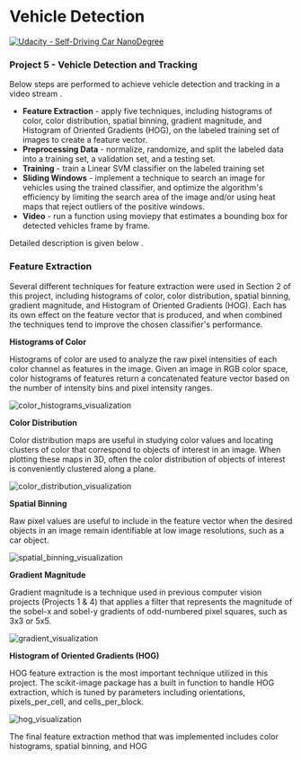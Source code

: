 # Vehicle Detection
[![Udacity - Self-Driving Car NanoDegree](https://s3.amazonaws.com/udacity-sdc/github/shield-carnd.svg)](http://www.udacity.com/drive)

[//]: # (Image References)
[color_classification]: https://github.com/ashispapu/CarND-Vehicle-Detection/blob/master/output_images/color_classification.png
[color_distribution_visualization]: https://github.com/ashispapu/CarND-Vehicle-Detection/blob/master/output_images/color_distribution_visualization.png
[color_histograms_visualization]: https://github.com/ashispapu/CarND-Vehicle-Detection/blob/master/output_images/color_histograms_visualization.png
[data_visualization]: https://github.com/ashispapu/CarND-Vehicle-Detection/blob/master/output_images/data_visualization.png
[distortion]: https://github.com/ashispapu/CarND-Vehicle-Detection/blob/master/screenshots/distortion.png
[gradient_visualization]: https://github.com/ashispapu/CarND-Vehicle-Detection/blob/master/output_images/gradient_visualization.png
[heatmap]: https://github.com/ashispapu/CarND-Vehicle-Detection/blob/master/output_images/heatmap.png
[hog_classification]: https://github.com/ashispapu/CarND-Vehicle-Detection/blob/master/output_images/hog_classification.png
[hog_visualization]: https://github.com/ashispapu/CarND-Vehicle-Detection/blob/master/output_images/hog_visualization.png
[loading_screen]: https://github.com/ashispapu/CarND-Vehicle-Detection/blob/master/screenshots/loading_screen.png
[one_box_per_car]: https://github.com/ashispapu/CarND-Vehicle-Detection/blob/master/output_images/one_box_per_car.png
[random_image_visualization]: https://github.com/ashispapu/CarND-Vehicle-Detection/blob/master/output_images/random_image_visualization.png
[sliding_windows]: https://github.com/ashispapu/CarND-Vehicle-Detection/blob/master/output_images/sliding_windows.png
[spatial_binning_visualization]: https://github.com/ashispapu/CarND-Vehicle-Detection/blob/master/output_images/spatial_binning_visualization.png
[undistorted]: https://github.com/ashispapu/CarND-Vehicle-Detection/blob/master/output_images/undistorted.png
[undistorted_and_warped]: https://github.com/ashispapu/CarND-Vehicle-Detection/blob/master/output_images/undistorted_and_warped.png

### Project 5 - Vehicle Detection and Tracking

Below steps are performed to achieve vehicle detection and tracking in a video stream .

+ **Feature Extraction** - apply five techniques, including histograms of color, color distribution, spatial binning, gradient magnitude, and Histogram of Oriented Gradients (HOG), on the labeled training set of images to create a feature vector.
+ **Preprocessing Data** - normalize, randomize, and split the labeled data into a training set, a validation set, and a testing set.
+ **Training** -  train a Linear SVM classifier on the labeled training set
+ **Sliding Windows** - implement a technique to search an image for vehicles using the trained classifier, and optimize the algorithm's efficiency by limiting the search area of the image and/or using heat maps that reject outliers of the positive windows.
+ **Video** - run a function using moviepy that estimates a bounding box for detected vehicles frame by frame.

Detailed description is given below .

### Feature Extraction

Several different techniques for feature extraction were used in Section 2 of  this project, including histograms of color, color distribution, spatial binning, gradient magnitude, and Histogram of Oriented Gradients (HOG). Each has its own effect on the feature vector that is produced, and when combined the techniques tend to improve the chosen classifier's performance.

**Histograms of Color**

Histograms of color are used to analyze the raw pixel intensities of each color channel as features in the image. Given an image in RGB color space, color histograms of features return a concatenated feature vector based on the number of intensity bins and pixel intensity ranges.

![color_histograms_visualization]


**Color Distribution**

Color distribution maps are useful in studying color values and locating clusters of color that correspond to objects of interest in an image. When plotting these maps in 3D, often the color distribution of objects of interest is conveniently clustered along a plane.

![color_distribution_visualization]

**Spatial Binning**

Raw pixel values are useful to include in the feature vector when the desired objects in an image remain identifiable at low image resolutions, such as a car object.

![spatial_binning_visualization]

**Gradient Magnitude**

Gradient magnitude is a technique used in previous computer vision projects (Projects 1 & 4) that applies a filter that represents the magnitude of the sobel-x and sobel-y gradients of odd-numbered pixel squares, such as 3x3 or 5x5.

![gradient_visualization]

**Histogram of Oriented Gradients (HOG)**

HOG feature extraction is the most important technique utilized in this project. The scikit-image package has a built in function to handle HOG extraction, which is tuned by parameters including orientations, pixels_per_cell, and cells_per_block.

![hog_visualization]

The final feature extraction method that was implemented includes color histograms, spatial binning, and HOG
